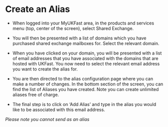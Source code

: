 # Create an Alias

 - When logged into your MyUKFast area, in the products and services    menu (top, center of the screen), select Shared Exchange.



 - You will then be presented with a list of domains which you have purchased shared exchange mailboxes for. Select the relevant domain.

 - When you have clicked on your domain, you will be presented with a list of email addresses that you have associated with the domains that are hosted with UKFast. You now need to select the relevant email address you want to create the alias for.

 - You are then directed to the alias configuration page where you can make a number of changes. In the bottom section of the screen, you can find the list of Aliases you have created. Note you can create unlimited aliases free of charge.  

 - The final step is to click on ‘Add Alias’ and type in the alias you would like to be associated with this email address.

*Please note you cannot send as an alias*
